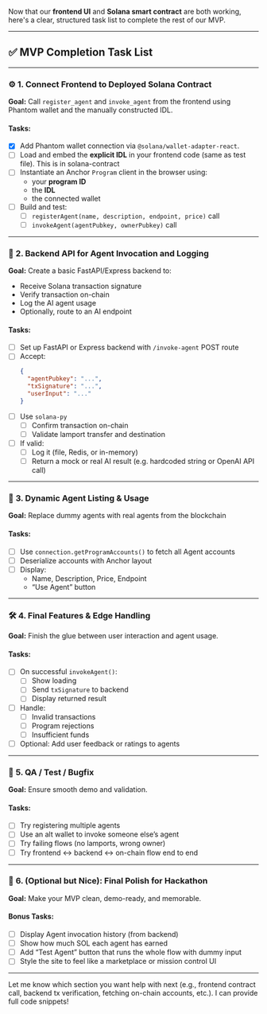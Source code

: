 Now that our **frontend UI** and **Solana smart contract** are both working, here's a clear, structured task list to complete the rest of our MVP.

---

## ✅ **MVP Completion Task List**

---

### ⚙️ **1. Connect Frontend to Deployed Solana Contract**

**Goal:** Call `register_agent` and `invoke_agent` from the frontend using Phantom wallet and the manually constructed IDL.

#### Tasks:
- [X] Add Phantom wallet connection via `@solana/wallet-adapter-react`.
- [ ] Load and embed the **explicit IDL** in your frontend code (same as test file). This is in solana-contract
- [ ] Instantiate an Anchor `Program` client in the browser using:
  - your **program ID**
  - the **IDL**
  - the connected wallet
- [ ] Build and test:
  - [ ] `registerAgent(name, description, endpoint, price)` call
  - [ ] `invokeAgent(agentPubkey, ownerPubkey)` call

---

### 🔄 **2. Backend API for Agent Invocation and Logging**

**Goal:** Create a basic FastAPI/Express backend to:
- Receive Solana transaction signature
- Verify transaction on-chain
- Log the AI agent usage
- Optionally, route to an AI endpoint

#### Tasks:
- [ ] Set up FastAPI or Express backend with `/invoke-agent` POST route
- [ ] Accept:
  ```json
  {
    "agentPubkey": "...",
    "txSignature": "...",
    "userInput": "..."
  }
  ```
- [ ] Use `solana-py`
  - [ ] Confirm transaction on-chain
  - [ ] Validate lamport transfer and destination
- [ ] If valid:
  - [ ] Log it (file, Redis, or in-memory)
  - [ ] Return a mock or real AI result (e.g. hardcoded string or OpenAI API call)

---

### 🎨 **3. Dynamic Agent Listing & Usage**

**Goal:** Replace dummy agents with real agents from the blockchain

#### Tasks:
- [ ] Use `connection.getProgramAccounts()` to fetch all Agent accounts
- [ ] Deserialize accounts with Anchor layout
- [ ] Display:
  - Name, Description, Price, Endpoint
  - “Use Agent” button

---

### 🛠️ **4. Final Features & Edge Handling**

**Goal:** Finish the glue between user interaction and agent usage.

#### Tasks:
- [ ] On successful `invokeAgent()`:
  - [ ] Show loading
  - [ ] Send `txSignature` to backend
  - [ ] Display returned result
- [ ] Handle:
  - [ ] Invalid transactions
  - [ ] Program rejections
  - [ ] Insufficient funds
- [ ] Optional: Add user feedback or ratings to agents

---

### 🧪 **5. QA / Test / Bugfix**

**Goal:** Ensure smooth demo and validation.

#### Tasks:
- [ ] Try registering multiple agents
- [ ] Use an alt wallet to invoke someone else’s agent
- [ ] Try failing flows (no lamports, wrong owner)
- [ ] Try frontend ↔ backend ↔ on-chain flow end to end

---

### 🚀 **6. (Optional but Nice): Final Polish for Hackathon**

**Goal:** Make your MVP clean, demo-ready, and memorable.

#### Bonus Tasks:
- [ ] Display Agent invocation history (from backend)
- [ ] Show how much SOL each agent has earned
- [ ] Add “Test Agent” button that runs the whole flow with dummy input
- [ ] Style the site to feel like a marketplace or mission control UI

---

Let me know which section you want help with next (e.g., frontend contract call, backend tx verification, fetching on-chain accounts, etc.). I can provide full code snippets!
